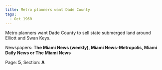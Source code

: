 ```yaml
---  
title: Metro planners want Dade County  
tags:  
  - Oct 1960  
---  
```

  
Metro planners want Dade County to sell state submerged land around Elliott and Swan Keys.  
  
Newspapers: **The Miami News (weekly), Miami News-Metropolis, Miami Daily News or The Miami News**  
  
Page: **5**, Section: **A** 
